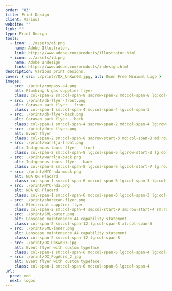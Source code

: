 ```yaml
---
order: "03"
title: Print Design
client: Various
website: ""
link: ""
type: Print Design
tools:
  - icon: ../assets/ai.png
    name: Adobe Illustrator,
    link: https://www.adobe.com/products/illustrator.html
  - icon: ../assets/id.png
    name: Adobe Indesign
    link: https://www.adobe.com/products/indesign.html
description: Various print designs.
cover: { src: ./print//OX_UnKwn03.jpg, alt: Oxen Free Minimal Logo }
images:
  - src: ./print/compass-a4.png
    alt: Plumbing & gas supplier flyer
    class: col-span-2 sm:col-span-8 sm:row-span-2 md:col-span-8 lg:col-span-6 lg:mt-auto
  - src: ./print/db-flyer-front.png
    alt: Caravan park flyer - front
    class: col-span-1 sm:col-span-4 md:col-span-4 lg:col-span-3
  - src: ./print/db-flyer-back.png
    alt: Caravan park flyer - back
    class: col-span-1 sm:col-span-4 sm:row-span-2 md:col-span-4 lg:row-span-1 lg:col-span-3
  - src: ./print/dotd-flyer.png
    alt: Event flyer
    class: col-span-2 sm:col-span-8 sm:row-start-3 md:col-span-8 md:row-start-3 lg:col-span-6 lg:row-span-2
  - src: ./print/warrlja-front.png
    alt: Indigenous tours flyer - front
    class: col-span-2 sm:col-span-8 lg:col-span-6 lg:row-start-2 lg:col-start-7
  - src: ./print/warrlja-back.png
    alt: Indigenous tours flyer - back
    class: col-span-2 sm:col-span-8 lg:col-span-6 lg:col-start-7 lg:row-start-3
  - src: ./print/MYC-nda-mock.png
    alt: NDA QR Placard
    class: col-span-1 sm:col-span-6 md:col-span-6 lg:col-span-3 lg:col-start-7
  - src: ./print/MYC-nda.png
    alt: NDA QR Placard
    class: col-span-1 sm:col-span-6 md:col-span-6 lg:col-span-3 lg:col-start-10
  - src: ./print/shorecan-flyer.png
    alt: Electrical supplier flyer
    class: col-span-2 sm:col-span-4 sm:col-start-9 sm:row-start-4 sm:row-span-2 sm:mt-auto lg:col-span-4 lg:row-start-5 lg:col-start-1 lg:row-span-2 lg:mb-auto
  - src: ./print/SML-outer.png
    alt: Lanscape maintenance A4 capability statement
    class: col-span-2 sm:col-span-12 lg:col-span-8 xl:col-span-5
  - src: ./print/SML-inner.png
    alt: Lanscape maintenance A4 capability statement
    class: col-span-2 sm:col-span-12 lg:col-span-8
  - src: ./print/OX_UnKwn03.jpg
    alt: Event flyer with custom typeface
    class: col-span-1 sm:col-span-6 md:col-span-6 lg:col-span-4 lg:col-start-5
  - src: ./print/OX_FogAcid_2.jpg
    alt: Event flyer with custom typeface
    class: col-span-1 sm:col-span-6 md:col-span-6 lg:col-span-4
url:
  prev: mod
  next: logos
---
```

